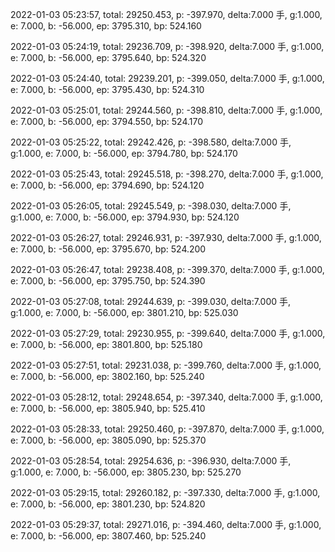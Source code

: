 2022-01-03 05:23:57, total: 29250.453, p: -397.970, delta:7.000 手, g:1.000, e: 7.000, b: -56.000, ep: 3795.310, bp: 524.160

2022-01-03 05:24:19, total: 29236.709, p: -398.920, delta:7.000 手, g:1.000, e: 7.000, b: -56.000, ep: 3795.640, bp: 524.320

2022-01-03 05:24:40, total: 29239.201, p: -399.050, delta:7.000 手, g:1.000, e: 7.000, b: -56.000, ep: 3795.430, bp: 524.310

2022-01-03 05:25:01, total: 29244.560, p: -398.810, delta:7.000 手, g:1.000, e: 7.000, b: -56.000, ep: 3794.550, bp: 524.170

2022-01-03 05:25:22, total: 29242.426, p: -398.580, delta:7.000 手, g:1.000, e: 7.000, b: -56.000, ep: 3794.780, bp: 524.170

2022-01-03 05:25:43, total: 29245.518, p: -398.270, delta:7.000 手, g:1.000, e: 7.000, b: -56.000, ep: 3794.690, bp: 524.120

2022-01-03 05:26:05, total: 29245.549, p: -398.030, delta:7.000 手, g:1.000, e: 7.000, b: -56.000, ep: 3794.930, bp: 524.120

2022-01-03 05:26:27, total: 29246.931, p: -397.930, delta:7.000 手, g:1.000, e: 7.000, b: -56.000, ep: 3795.670, bp: 524.200

2022-01-03 05:26:47, total: 29238.408, p: -399.370, delta:7.000 手, g:1.000, e: 7.000, b: -56.000, ep: 3795.750, bp: 524.390

2022-01-03 05:27:08, total: 29244.639, p: -399.030, delta:7.000 手, g:1.000, e: 7.000, b: -56.000, ep: 3801.210, bp: 525.030

2022-01-03 05:27:29, total: 29230.955, p: -399.640, delta:7.000 手, g:1.000, e: 7.000, b: -56.000, ep: 3801.800, bp: 525.180

2022-01-03 05:27:51, total: 29231.038, p: -399.760, delta:7.000 手, g:1.000, e: 7.000, b: -56.000, ep: 3802.160, bp: 525.240

2022-01-03 05:28:12, total: 29248.654, p: -397.340, delta:7.000 手, g:1.000, e: 7.000, b: -56.000, ep: 3805.940, bp: 525.410

2022-01-03 05:28:33, total: 29250.460, p: -397.870, delta:7.000 手, g:1.000, e: 7.000, b: -56.000, ep: 3805.090, bp: 525.370

2022-01-03 05:28:54, total: 29254.636, p: -396.930, delta:7.000 手, g:1.000, e: 7.000, b: -56.000, ep: 3805.230, bp: 525.270

2022-01-03 05:29:15, total: 29260.182, p: -397.330, delta:7.000 手, g:1.000, e: 7.000, b: -56.000, ep: 3801.230, bp: 524.820

2022-01-03 05:29:37, total: 29271.016, p: -394.460, delta:7.000 手, g:1.000, e: 7.000, b: -56.000, ep: 3807.460, bp: 525.240